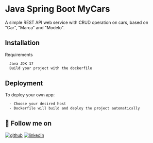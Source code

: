 
# Java Spring Boot MyCars

A simple REST API web service with CRUD operation on cars, based on "Car", "Marca" and "Modelo".






## Installation

Requirements

```bash
  Java JDK 17
  Build your project with the dockerfile

```
    
## Deployment

To deploy your own app:

```bash
  - Choose your desired host
  - Dockerfile will build and deploy the project automatically
```


## 🔗 Follow me on
[![github](https://img.shields.io/badge/my_portfolio-000?style=for-the-badge&logo=ko-fi&logoColor=white)](https://github.com/cMaggessi/)
[![linkedin](https://img.shields.io/badge/linkedin-0A66C2?style=for-the-badge&logo=linkedin&logoColor=white)](https://www.linkedin.com/in/caio-maggessi-912763189/)

